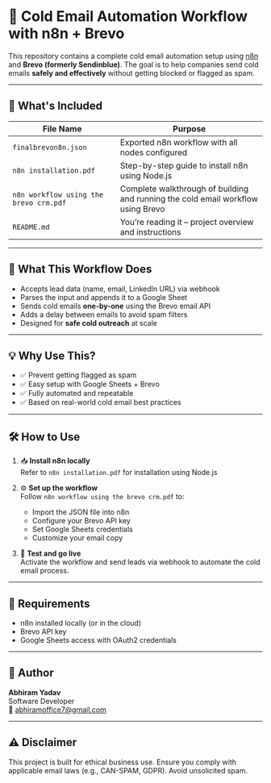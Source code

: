 # 📧 Cold Email Automation Workflow with n8n + Brevo

This repository contains a complete cold email automation setup using [n8n](https://n8n.io/) and **Brevo (formerly Sendinblue)**. The goal is to help companies send cold emails **safely and effectively** without getting blocked or flagged as spam.

---

## 🧰 What's Included

| File Name                                 | Purpose                                                 |
|------------------------------------------|---------------------------------------------------------|
| `finalbrevon8n.json`                     | Exported n8n workflow with all nodes configured         |
| `n8n installation.pdf`                   | Step-by-step guide to install n8n using Node.js         |
| `n8n workflow using the brevo crm.pdf`   | Complete walkthrough of building and running the cold email workflow using Brevo |
| `README.md`                              | You’re reading it – project overview and instructions   |

---

## 🚀 What This Workflow Does

- Accepts lead data (name, email, LinkedIn URL) via webhook
- Parses the input and appends it to a Google Sheet
- Sends cold emails **one-by-one** using the Brevo email API
- Adds a delay between emails to avoid spam filters
- Designed for **safe cold outreach** at scale

---

## 💡 Why Use This?

- ✅ Prevent getting flagged as spam
- ✅ Easy setup with Google Sheets + Brevo
- ✅ Fully automated and repeatable
- ✅ Based on real-world cold email best practices

---

## 🛠️ How to Use

1. 📥 **Install n8n locally**  
   Refer to `n8n installation.pdf` for installation using Node.js

2. ⚙️ **Set up the workflow**  
   Follow `n8n workflow using the brevo crm.pdf` to:
   - Import the JSON file into n8n
   - Configure your Brevo API key
   - Set Google Sheets credentials
   - Customize your email copy

3. 🧪 **Test and go live**  
   Activate the workflow and send leads via webhook to automate the cold email process.

---

## 🔐 Requirements

- n8n installed locally (or in the cloud)
- Brevo API key
- Google Sheets access with OAuth2 credentials

---

## 👤 Author

**Abhiram Yadav**  
Software Developer  
📧 abhiramoffice7@gmail.com


---

## ⚠️ Disclaimer

This project is built for ethical business use. Ensure you comply with applicable email laws (e.g., CAN-SPAM, GDPR). Avoid unsolicited spam.

